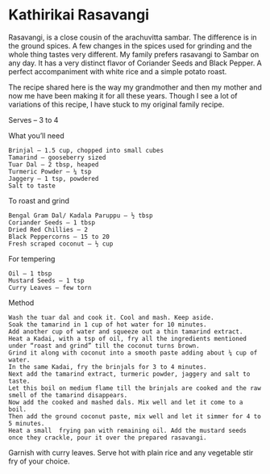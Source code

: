#  Kathirikai Rasavangi



Rasavangi, is a close cousin of the arachuvitta sambar. The difference is in the ground spices. A few changes in the spices used for grinding and the whole thing tastes very different. My family prefers rasavangi to Sambar on any day. It has a very distinct flavor of Coriander Seeds and Black Pepper. A perfect accompaniment with white rice and a simple potato roast.

The recipe shared here is the way my grandmother and then my mother and now me have been making it for all these years. Though I see a lot of variations of this recipe, I have stuck to my original family recipe. 



Serves – 3 to 4

What you’ll need

    Brinjal – 1.5 cup, chopped into small cubes
    Tamarind – gooseberry sized
    Tuar Dal – 2 tbsp, heaped
    Turmeric Powder – ¼ tsp
    Jaggery – 1 tsp, powdered
    Salt to taste


To roast and grind

    Bengal Gram Dal/ Kadala Paruppu – ½ tbsp
    Coriander Seeds – 1 tbsp
    Dried Red Chillies – 2
    Black Peppercorns – 15 to 20
    Fresh scraped coconut – ½ cup


For tempering

    Oil – 1 tbsp
    Mustard Seeds – 1 tsp
    Curry Leaves – few torn


Method

    Wash the tuar dal and cook it. Cool and mash. Keep aside.
    Soak the tamarind in 1 cup of hot water for 10 minutes.
    Add another cup of water and squeeze out a thin tamarind extract.
    Heat a Kadai, with a tsp of oil, fry all the ingredients mentioned under “roast and grind” till the coconut turns brown.
    Grind it along with coconut into a smooth paste adding about ¼ cup of water.
    In the same Kadai, fry the brinjals for 3 to 4 minutes.
    Next add the tamarind extract, turmeric powder, jaggery and salt to taste.
    Let this boil on medium flame till the brinjals are cooked and the raw smell of the tamarind disappears.
    Now add the cooked and mashed dals. Mix well and let it come to a boil.
    Then add the ground coconut paste, mix well and let it simmer for 4 to 5 minutes.
    Heat a small  frying pan with remaining oil. Add the mustard seeds once they crackle, pour it over the prepared rasavangi.




Garnish with curry leaves.
Serve hot with plain rice and any vegetable stir fry of your choice. 
